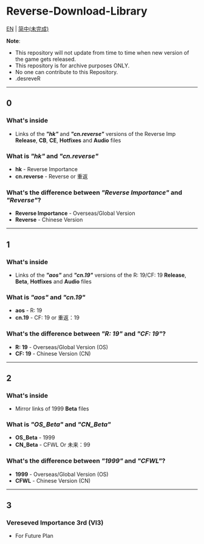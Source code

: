 # Reverse-Download-Library
[EN](README.md) | [简中(未完成)](README_zh-CN.md)

**Note**: 
* This repository will not update from time to time when new version of the game gets released.
* This repository is for archive purposes ONLY.
* No one can contribute to this Repository.
* .desreveR

----
## 0

### What's inside
* Links of the **_"hk"_** and **_"cn.reverse"_** versions of the Reverse Imp **Release**, **CB**, **CE**, **Hotfixes** and **Audio** files

### What is _"hk"_ and _"cn.reverse"_
* **hk** - Reverse Importance
* **cn.reverse** - Reverse or 重返

### What's the difference between _"Reverse Importance"_ and _"Reverse"_?
* **Reverse Importance** - Overseas/Global Version
* **Reverse** - Chinese Version

-----

## 1

### What's inside
* Links of the **_"aos"_** and **_"cn.19"_** versions of the R: 19/CF: 19 **Release**, **Beta**, **Hotfixes** and **Audio** files

### What is _"aos"_ and _"cn.19"_
* **aos** - R: 19
* **cn.19** - CF: 19 or 重返：19

### What's the difference between _"R: 19"_ and _"CF: 19"_?
* **R: 19** - Overseas/Global Version (OS)
* **CF: 19** - Chinese Version (CN)

-----

## 2

### What's inside
* Mirror links of 1999 **Beta** files

### What is _"OS_Beta"_ and _"CN_Beta"_
* **OS_Beta** - 1999
* **CN_Beta** - CFWL Or 未来：99

### What's the difference between _"1999"_ and _"CFWL"_?
* **1999** - Overseas/Global Version (OS)
* **CFWL** - Chinese Version (CN)

-----

## 3

### Vereseved Importance 3rd (VI3)
* For Future Plan
